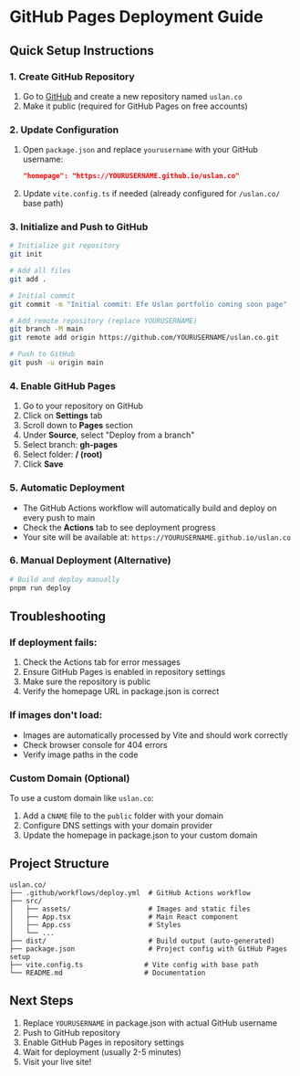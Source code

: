 # GitHub Pages Deployment Guide

## Quick Setup Instructions

### 1. Create GitHub Repository
1. Go to [GitHub](https://github.com) and create a new repository named `uslan.co`
2. Make it public (required for GitHub Pages on free accounts)

### 2. Update Configuration
1. Open `package.json` and replace `yourusername` with your GitHub username:
   ```json
   "homepage": "https://YOURUSERNAME.github.io/uslan.co"
   ```

2. Update `vite.config.ts` if needed (already configured for `/uslan.co/` base path)

### 3. Initialize and Push to GitHub
```bash
# Initialize git repository
git init

# Add all files
git add .

# Initial commit
git commit -m "Initial commit: Efe Uslan portfolio coming soon page"

# Add remote repository (replace YOURUSERNAME)
git branch -M main
git remote add origin https://github.com/YOURUSERNAME/uslan.co.git

# Push to GitHub
git push -u origin main
```

### 4. Enable GitHub Pages
1. Go to your repository on GitHub
2. Click on **Settings** tab
3. Scroll down to **Pages** section
4. Under **Source**, select "Deploy from a branch"
5. Select branch: **gh-pages**
6. Select folder: **/ (root)**
7. Click **Save**

### 5. Automatic Deployment
- The GitHub Actions workflow will automatically build and deploy on every push to main
- Check the **Actions** tab to see deployment progress
- Your site will be available at: `https://YOURUSERNAME.github.io/uslan.co`

### 6. Manual Deployment (Alternative)
```bash
# Build and deploy manually
pnpm run deploy
```

## Troubleshooting

### If deployment fails:
1. Check the Actions tab for error messages
2. Ensure GitHub Pages is enabled in repository settings
3. Make sure the repository is public
4. Verify the homepage URL in package.json is correct

### If images don't load:
- Images are automatically processed by Vite and should work correctly
- Check browser console for 404 errors
- Verify image paths in the code

### Custom Domain (Optional)
To use a custom domain like `uslan.co`:
1. Add a `CNAME` file to the `public` folder with your domain
2. Configure DNS settings with your domain provider
3. Update the homepage in package.json to your custom domain

## Project Structure
```
uslan.co/
├── .github/workflows/deploy.yml  # GitHub Actions workflow
├── src/
│   ├── assets/                   # Images and static files
│   ├── App.tsx                   # Main React component
│   ├── App.css                   # Styles
│   └── ...
├── dist/                         # Build output (auto-generated)
├── package.json                  # Project config with GitHub Pages setup
├── vite.config.ts               # Vite config with base path
└── README.md                    # Documentation
```

## Next Steps
1. Replace `YOURUSERNAME` in package.json with actual GitHub username
2. Push to GitHub repository
3. Enable GitHub Pages in repository settings
4. Wait for deployment (usually 2-5 minutes)
5. Visit your live site!
